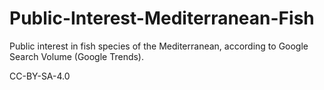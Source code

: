 # Public-Interest-Mediterranean-Fish

Public interest in fish species of the Mediterranean, according to Google Search Volume (Google Trends).

CC-BY-SA-4.0
